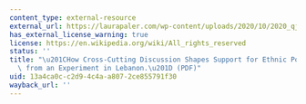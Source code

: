 ```yaml
---
content_type: external-resource
external_url: https://laurapaler.com/wp-content/uploads/2020/10/2020_qjps_leb_discussion_main.pdf
has_external_license_warning: true
license: https://en.wikipedia.org/wiki/All_rights_reserved
status: ''
title: "\u201CHow Cross-Cutting Discussion Shapes Support for Ethnic Politics: Evidence\
  \ from an Experiment in Lebanon.\u201D (PDF)"
uid: 13a4ca0c-c2d9-4c4a-a807-2ce855791f30
wayback_url: ''
---
```

